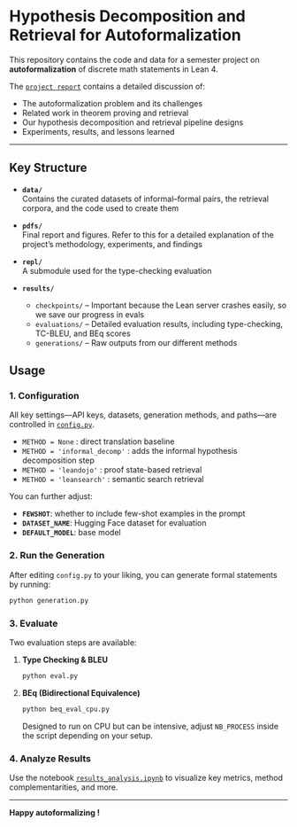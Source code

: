 # Hypothesis Decomposition and Retrieval for Autoformalization

This repository contains the code and data for a semester project on **autoformalization** of discrete math statements in Lean&nbsp;4. 

The [`project report`](pdfs/Report.pdf) contains a detailed discussion of:

- The autoformalization problem and its challenges
- Related work in theorem proving and retrieval
- Our hypothesis decomposition and retrieval pipeline designs
- Experiments, results, and lessons learned

---

## Key Structure
- **`data/`**  
  Contains the curated datasets of informal–formal pairs, the retrieval corpora, and the code used to create them
  
- **`pdfs/`**  
  Final report and figures. Refer to this for a detailed explanation of the project’s methodology, experiments, and findings

- **`repl/`**  
  A submodule used for the type-checking evaluation

- **`results/`**  
  - `checkpoints/` – Important because the Lean server crashes easily, so we save our progress in evals  
  - `evaluations/` – Detailed evaluation results, including type-checking, TC-BLEU, and BEq scores  
  - `generations/` – Raw outputs from our different methods

## Usage

### 1. Configuration

All key settings—API keys, datasets, generation methods, and paths—are controlled in [`config.py`](./config.py).

- `METHOD = None` :  direct translation baseline
- `METHOD = 'informal_decomp'` : adds the informal hypothesis decomposition step
- `METHOD = 'leandojo'` : proof state-based retrieval
- `METHOD = 'leansearch'` : semantic search retrieval

You can further adjust:

- **`FEWSHOT`**: whether to include few-shot examples in the prompt  
- **`DATASET_NAME`**: Hugging Face dataset for evaluation  
- **`DEFAULT_MODEL`**: base model

### 2. Run the Generation

After editing `config.py` to your liking, you can generate formal statements by running:

```bash
python generation.py
```

### 3. Evaluate

Two evaluation steps are available:

1. **Type Checking & BLEU**  
   ```bash
   python eval.py
   ```

2. **BEq (Bidirectional Equivalence)**  
   ```bash
   python beq_eval_cpu.py
   ```
   Designed to run on CPU but can be intensive, adjust `NB_PROCESS` inside the script depending on your setup.

### 4. Analyze Results

Use the notebook [`results_analysis.ipynb`](./results_analysis.ipynb) to visualize key metrics, method complementarities, and more. 

---

**Happy autoformalizing !**